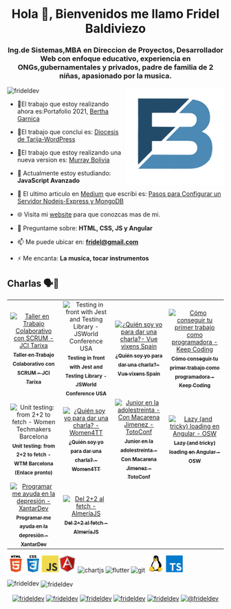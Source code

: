 
<h1 align="center">Hola 👋, Bienvenidos me llamo Fridel Baldiviezo</h1>
<h3 align="center">Ing.de Sistemas,MBA en Direccion de Proyectos, Desarrollador Web con enfoque educativo, experiencia en ONGs,gubernamentales y privados, padre de familia de 2 niñas, apasionado por la musica.</h3>


<img align='right' src="https://github.com/frideldev/frideldev/raw/master/LOGOFRIDELisitopio2.png" width="230">
<p align="left"> <img src="https://komarev.com/ghpvc/?username=frideldev" alt="frideldev" /> </p>

- 🔭El trabajo que estoy realizando ahora es:Portafolio 2021, [Bertha Garnica](https://www.berthagarnica.com)
- 🔭El trabajo que conclui es: [Diocesis de Tarija-WordPress](http://diocesis.fridel.info.bo)
- 🔭El trabajo que estoy realizando una nueva version es: [Murray Bolivia](http://www.murraybolivia.com)
- 🌱 Actualmente estoy estudiando: **JavaScript Avanzado**
- 📝 El ultimo articulo en [Medium](http://medium.com/@frideldev) que escribi es: [Pasos para Configurar un Servidor Nodejs-Express y MongoDB](https://frideldev.medium.com/pasos-para-preparar-tu-back-end-en-node-express-y-mongodb-en-linux-6d5aa7c5c963) 

- 🌐 Visita mi [website](http://fridel.info.bo/) para que conozcas mas de mi.

- 💬 Preguntame sobre: **HTML, CSS, JS y Angular**

- 📫 Me puede ubicar en: **fridel@gmail.com**

- ⚡ Me encanta: **La musica, tocar instrumentos**

## Charlas 🗣️💬  
<table>
  <tr>
    <td align="center">
      <a href="https://www.youtube.com/watch?v=LMCJ-QTIxUo">
        <img src="https://user-images.githubusercontent.com/45037868/125210328-6a896a00-e29f-11eb-97cb-57e5ff9663fe.png" width="150px" alt="Taller en Trabajo Colaborativo con SCRUM - JCI Tarixa"/>
        <br />
        <sub>
          <b>Taller en Trabajo Colaborativo con SCRUM - JCI Tarixa</b>
        </sub>
      </a>
      <br />
    </td>
    <td align="center">
        <img src="https://user-images.githubusercontent.com/45037868/125210397-da97f000-e29f-11eb-8bc8-ce9e7d03351b.png" width="150px" alt="Testing in front with Jest and Testing Library - JSWorld Conference USA"/>
        <br />
        <sub>
          <b>Testing in front with Jest and Testing Library - JSWorld Conference USA</b>
        </sub>
      </a>
      <br />
    </td>
    <td align="center">
      <a href="https://www.youtube.com/watch?v=CezczF6clbk">
        <img src="https://user-images.githubusercontent.com/45037868/125208972-0d3ceb00-e296-11eb-9e18-62e2b8b1246c.png" width="150px" alt="¿Quién soy yo para dar una charla?- Vue vixens Spain"/>
        <br />
        <sub>
          <b>¿Quién soy yo para dar una charla?- Vue vixens Spain</b>
        </sub>
      </a>
      <br />
    </td>
    <td align="center">
      <a href="https://youtu.be/NoWJShBovQo?t=156">
        <img src="https://i.ytimg.com/vi/NoWJShBovQo/hq720.jpg" width="150px" alt="Cómo conseguir tu primer trabajo como programadora - Keep Coding"/>
        <br />
        <sub>
          <b>Cómo conseguir tu primer trabajo como programadora - Keep Coding</b>
        </sub>
      </a>
      <br />
    </td>
      </tr>
      <tr>
    <td align="center">
      <img src="https://user-images.githubusercontent.com/45037868/103943388-499a5d80-5132-11eb-8f74-5c3af251836b.jpeg" width="150px" alt="Unit testing: from 2+2 to fetch - Women Techmakers Barcelona"/>
      <br />
      <sub>
        <b>Unit testing: from 2+2 to fetch - WTM Barcelona (Enlace pronto)</b>
      </sub>
      <br />
    </td>
    <td align="center">
      <a href="https://youtu.be/mWiLhWtSYTI?t=14937">
        <img src="https://user-images.githubusercontent.com/45037868/103942565-e65bfb80-5130-11eb-98b5-888e2db473b2.png" width="150px" alt="¿Quién soy yo para dar una charla? - Women4TT"/>
        <br />
        <sub>
          <b>¿Quién soy yo para dar una charla? - Women4TT</b>
        </sub>
      </a>
      <br />
    </td>
    <td align="center">
      <a href="https://www.youtube.com/watch?v=cldd97CUn4g">
        <img src="https://user-images.githubusercontent.com/45037868/104422986-c2a81380-557d-11eb-86c6-3ef75dc68f28.png" width="150px" alt="Junior en la adolestreinta - Con Macarena Jimenez - TotoConf"/>
        <br />
        <sub>
          <b>Junior en la adolestreinta - Con Macarena Jimenez - TotoConf</b>
        </sub>
      </a>
      <br />
    </td>
    <td align="center">
      <a href="https://youtu.be/U7NTuOpBiAk?t=2435">
        <img src="https://img.youtube.com/vi/U7NTuOpBiAk/mqdefault.jpg" width="150px" alt="Lazy (and tricky) loading en Angular - OSW"/>
        <br />
        <sub>
          <b>Lazy (and tricky) loading en Angular - OSW</b>
        </sub>
      </a>
      <br />
    </td>
  <tr>
    <td align="center">
      <a href="https://youtu.be/dPpk4K_EKSE?t=6450">
        <img src="https://img.youtube.com/vi/dPpk4K_EKSE/mqdefault.jpg" width="150px" alt="Programar me ayuda en la depresión - XantarDev"/>
        <br />
        <sub>
          <b>Programar me ayuda en la depresión - XantarDev</b>
        </sub>
      </a>
      <br />
    </td>
    <td align="center">
      <a href="https://talks.codemotion.com/panel-online-todos-estamos-o-estaremos-e">
        <img src="https://img.youtube.com/vi/szu5YDOtJ1M/mqdefault.jpg" width="150px" alt="Del 2+2 al fetch - AlmeríaJS"/>
        <br />
        <sub>
          <b>Del 2+2 al fetch - AlmeríaJS</b>
        </sub>
      </a>
      <br />
    </td>
  </tr>
</table>

<p align="left"><img src="https://github.com/devicons/devicon/blob/master/icons/html5/html5-original-wordmark.svg" alt="html5" width="40" height="40"/><img src="https://github.com/devicons/devicon/blob/master/icons/css3/css3-original-wordmark.svg" alt="css3" width="40" height="40"/><img src="https://github.com/devicons/devicon/blob/master/icons/javascript/javascript-original.svg" alt="javascript" width="40" height="40"/><img src="https://github.com/devicons/devicon/blob/master/icons/angularjs/angularjs-original.svg" alt="angularjs" width="40" height="40"/> <img src="https://www.chartjs.org/media/logo-title.svg" alt="chartjs" width="40" height="40"/>  <img src="https://www.vectorlogo.zone/logos/flutterio/flutterio-icon.svg" alt="flutter" width="40" height="40"/> <img src="https://www.vectorlogo.zone/logos/git-scm/git-scm-icon.svg" alt="git" width="40" height="40"/>   <img src="https://github.com/devicons/devicon/blob/master/icons/linux/linux-original.svg" alt="linux" width="40" height="40"/> <img src="https://github.com/devicons/devicon/blob/master/icons/typescript/typescript-original.svg" alt="typescript" width="40" height="40"/></p>

<p><img align="left" src="https://github-readme-stats.vercel.app/api/top-langs/?username=frideldev&layout=compact&hide=html" alt="frideldev" /></p>
<p>&nbsp;<img align="center" src="https://github-readme-stats.vercel.app/api?username=frideldev&show_icons=true" alt="frideldev" /></p>

<p align="center">
<a href="https://codepen.io/frideldev" target="blank"><img align="center" src="https://cdn.jsdelivr.net/npm/simple-icons@3.0.1/icons/codepen.svg" alt="frideldev" height="30" width="30" /></a>
<a href="https://twitter.com/frideldev" target="blank"><img align="center" src="https://cdn.jsdelivr.net/npm/simple-icons@3.0.1/icons/twitter.svg" alt="frideldev" height="30" width="30" /></a>
<a href="https://linkedin.com/in/frideldev" target="blank"><img align="center" src="https://cdn.jsdelivr.net/npm/simple-icons@3.0.1/icons/linkedin.svg" alt="frideldev" height="30" width="30" /></a>
<a href="https://fb.com/frideldev" target="blank"><img align="center" src="https://cdn.jsdelivr.net/npm/simple-icons@3.0.1/icons/facebook.svg" alt="frideldev" height="30" width="30" /></a>
<a href="https://instagram.com/frideldev" target="blank"><img align="center" src="https://cdn.jsdelivr.net/npm/simple-icons@3.0.1/icons/instagram.svg" alt="frideldev" height="30" width="30" /></a>
<a href="https://medium.com/@frideldev" target="blank"><img align="center" src="https://cdn.jsdelivr.net/npm/simple-icons@3.0.1/icons/medium.svg" alt="@frideldev" height="30" width="30" /></a>
</p>

